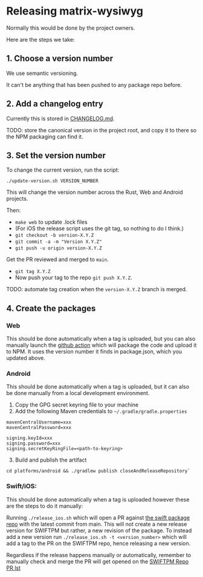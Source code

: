 # Releasing matrix-wysiwyg

Normally this would be done by the project owners.

Here are the steps we take:

## 1. Choose a version number

We use semantic versioning.

It can't be anything that has been pushed to any package repo before.

## 2. Add a changelog entry

Currently this is stored in [CHANGELOG.md](CHANGELOG.md).

TODO: store the canonical version in the project root, and copy it to there
so the NPM packaging can find it.

## 3. Set the version number

To change the current version, run the script:

```shell
./update-version.sh VERSION_NUMBER
```

This will change the version number across the Rust, Web and Android projects.

Then:
* `make web` to update .lock files
* (For iOS the release script uses the git tag, so nothing to do I think.)
* `git checkout -b version-X.Y.Z`
* `git commit -a -m "Version X.Y.Z"`
* `git push -u origin version-X.Y.Z`

Get the PR reviewed and merged to `main`.

* `git tag X.Y.Z`
* Now push your tag to the repo `git push X.Y.Z`.

TODO: automate tag creation when the `version-X.Y.Z` branch is merged.

## 4. Create the packages

### Web

This should be done automatically when a tag is uploaded, but you can also manually launch the
[github action](https://github.com/matrix-org/matrix-wysiwyg/actions/workflows/publish.yml)
which will package the code and upload it to NPM. It uses the version number
it finds in package.json, which you updated above.

### Android

This should be done automatically when a tag is uploaded, but it can also be done manually from a local development environment.

1. Copy the GPG secret keyring file to your machine
2. Add the following Maven credentials to `~/.gradle/gradle.properties`

```
mavenCentralUsername=xxx
mavenCentralPassword=xxx

signing.keyId=xxx
signing.password=xxx
signing.secretKeyRingFile=<path-to-keyring>
```

3. Build and publish the artifact

```
cd platforms/android && ./gradlew publish closeAndReleaseRepository`
```
  
### Swift/iOS:
This should be done automatically when a tag is uploaded however these are the steps to do it manually:

Running `./release_ios.sh` which will open a PR against [the swift package repo](https://github.com/matrix-org/matrix-wysiwyg-composer-swift) with the latest commit from main.
This will not create a new release version for SWIFTPM but rather, a new revision of the package.
To instead add a new version run `./release_ios.sh -t <version_number>` which will add a tag to the PR on the SWIFTPM repo, hence releasing a new version.

Regardless if the release happens manually or automatically, remember to manually check and merge the PR will get opened on the [SWIFTPM Repo PR lst](https://github.com/matrix-org/matrix-wysiwyg-composer-swift/pulls)
